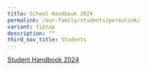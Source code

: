 ```yaml
---
title: School Handbook 2024
permalink: /our-family/students/permalink/
variant: tiptap
description: ""
third_nav_title: Students
---
```

<p><a href="/files/YCKSS_STUDENT_HANDBOOK_2024__PDF_.pdf" rel="noopener noreferrer nofollow" target="_blank">Student Handbook 2024</a></p>